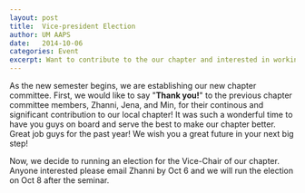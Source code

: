 ```yaml
---
layout: post
title:  Vice-president Election
author: UM AAPS
date:   2014-10-06
categories: Event
excerpt: Want to contribute to the our chapter and interested in working as a leader? Don't wait! We are recruiting Vice-Chair for the chapter now!
---
```


As the new semester begins, we are establishing our new chapter committee. First, we would like to say "<b>Thank you!</b>" to the previous chapter committee members, Zhanni, Jena, and Min, for their continous and significant contribution to our local chapter! It was such a wonderful time to have you guys on board and serve the best to make our chapter better. Great job guys for the past year! We wish you a great future in your next big step!

Now, we decide to running an election for the Vice-Chair of our chapter. Anyone interested please email Zhanni by Oct 6 and we will run the election on Oct 8 after the seminar.


[jekyll]:      http://jekyllrb.com
[jekyll-gh]:   https://github.com/jekyll/jekyll
[jekyll-help]: https://github.com/jekyll/jekyll-help
